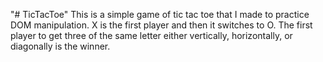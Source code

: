 "# TicTacToe" 
This is a simple game of tic tac toe that I made to practice DOM manipulation.
X is the first player and then it switches to O. The first player to get three of the same letter either vertically, horizontally, or diagonally is the winner.
